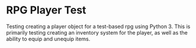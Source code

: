 # RPG Player Test
 Testing creating a player object for a test-based rpg using Python 3.
This is primarily testing creating an inventory system for the player,
as well as the ability to equip and unequip items.